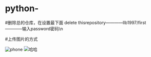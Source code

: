 # python-

#删除总的仓库，在设置最下面 delete thisrepository————llb1997/first————输入password密码\n

#上传图片的方式

![phone](https://githubfast.com/32github32/use-github/blob/main/wang.png)
![哈哈](https://githubfast.com/Sophia-11/Awesome-CV-Paper-Review/blob/master/images/8.jpg)
